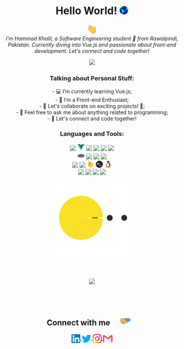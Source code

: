<h1 align="center">Hello World! <img src="https://github.com/Hammad-khalil/Assets/blob/main/Earth.gif" width="24px"></h1>

<p align="center">
  <img src="https://github.com/Hammad-khalil/Assets/blob/main/Hi.gif" width="29px">
  <br/>
  <i> I'm Hammad Khalil, a Software Engineering student 🚀 from Rawalpindi, Pakistan. Currently diving into Vue.js and passionate about front-end development. Let's connect and code together! </i>
</p>

<p align="center">
  <img src="https://media.giphy.com/media/836HiJc7pgzy8iNXCn/giphy.gif" width="300">
</p>

<h3 align="center">Talking about Personal Stuff:</h3>

<p align="center">
  - 💻 I’m currently learning Vue.js;
  <br/>
  - 🌱 I’m a Front-end Enthusiast;
  <br/>
  - 👯 Let's collaborate on exciting projects! 🤝;
  <br/>
  - 💬 Feel free to ask me about anything related to programming;
  <br/>
  - 🚀 Let's connect and code together!
</p>

<h3 align="center">Languages and Tools:</h3>

<p align="center">
  <img src="https://img.shields.io/badge/-JavaScript-black?style=flat&logo=javascript">
  <img height="20" src="https://raw.githubusercontent.com/github/explore/80688e429a7d4ef2fca1e82350fe8e3517d3494d/topics/vue/vue.png">
  <img src="https://img.shields.io/badge/-HTML5-E34F26?style=flat&logo=html5&logoColor=white">
  <img src="https://img.shields.io/badge/-CSS3-1572B6?style=flat&logo=css3">
  <img src="https://img.shields.io/badge/-Bootstrap-563D7C?style=flat&logo=bootstrap">
  <img src="https://img.shields.io/badge/-React-black?style=flat&logo=react">
  <br/>
  <img height="20" src="https://raw.githubusercontent.com/github/explore/80688e429a7d4ef2fca1e82350fe8e3517d3494d/topics/php/php.png">
  <img src="https://img.shields.io/badge/-A8B9CC?style=flat&logo=c&logoColor=white">
  <img src="https://img.shields.io/badge/-Python-black?style=flat&logo=python">
  <img src="https://img.shields.io/badge/Java-orange?style=flat&logo=java&logoColor=white">
  <br/>
  <img src="https://img.shields.io/badge/-LeetCode-02569B?style=flat&logo=leetCode">
  <img src="https://img.shields.io/badge/-Nodejs-black?style=flat&logo=Node.js">
  <img height="20" src="https://raw.githubusercontent.com/github/explore/80688e429a7d4ef2fca1e82350fe8e3517d3494d/topics/firebase/firebase.png">
  <img height="20" src="https://raw.githubusercontent.com/github/explore/80688e429a7d4ef2fca1e82350fe8e3517d3494d/topics/terminal/terminal.png">
  <img height="20" src="https://raw.githubusercontent.com/github/explore/80688e429a7d4ef2fca1e82350fe8e3517d3494d/topics/linux/linux.png">
  <br/>
  <img src="https://img.shields.io/badge/-MySQL-black?style=flat&logo=mysql">
  <img src="https://img.shields.io/badge/-Git-black?style=flat&logo=git">
  <img src="https://img.shields.io/badge/-GitHub-181717?style=flat&logo=github">
  <img src="https://img.shields.io/badge/-GitLab-FCA121?style=flat&logo=gitlab">
</p>

<p align="center">
  <img src="https://raw.githubusercontent.com/Aniket965/Aniket965/master/pacman.svg?sanitize=true" width="200" height="200">
</p>

<br/>
<br/>

<p align="center">
  <a href="https://github-readme-stats.vercel.app/api?username=Hammad-khalil&show_icons=true&title_color=fff&icon_color=79ff97&text_color=9f9f9f&bg_color=151515">
    <img src="https://github-readme-stats.vercel.app/api?username=Hammad-khalil&show_icons=true&title_color=fff&icon_color=79ff97&text_color=9f9f9f&bg_color=151515" />
  </a>
</p>

<br/>
<br/>

<h2 align="center">Connect with me <img src="https://github.com/Hammad-khalil/Assets/blob/main/Handshake.gif" height="32px"></h2>

<p align="center">
  <a href="https://www.linkedin.com/in/%E1%95%BC%CE%B1%D0%BC%D0%BC%CE%B1%C9%97-k%D0%BD%CE%B1%C9%A9%CE%B9%C9%A9-3ab35329b/">
    <img align="center" alt="Hammad Khalil | Linkedin" width="24px" src="https://github.com/Hammad-khalil/Assets/blob/main/Linkedin.svg" />
  </a>
  <a href="[https://twitter.com/SatYug26](https://twitter.com/HAMMADTHESHEIKH)">
    <img align="center" alt="Hammad Khalil | Twitter" width="26px" src="https://github.com/Hammad-khalil/Assets/blob/main/Twitter.svg" />
  </a>
  <a href="https://www.instagram.com/@Hammadkhalilsheikh">
    <img align="center" alt="Hammad Khalil | Instagram" width="24px" src="https://github.com/Hammad-khalil/Assets/blob/main/Instagram.svg" />
  </a> 
  <a href="mailto:hammadkhalilsheikh@gmail.com">
    <img align="center" alt="Hammad Khalil | Gmail" width="26px" src="https://github.com/Hammad-khalil/Assets/blob/main/Gmail.svg" />
  </a>
</p>

